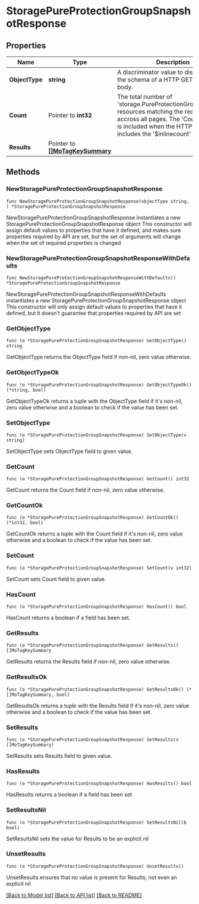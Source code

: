 # StoragePureProtectionGroupSnapshotResponse

## Properties

Name | Type | Description | Notes
------------ | ------------- | ------------- | -------------
**ObjectType** | **string** | A discriminator value to disambiguate the schema of a HTTP GET response body. | 
**Count** | Pointer to **int32** | The total number of &#39;storage.PureProtectionGroupSnapshot&#39; resources matching the request, accross all pages. The &#39;Count&#39; attribute is included when the HTTP GET request includes the &#39;$inlinecount&#39; parameter. | [optional] 
**Results** | Pointer to [**[]MoTagKeySummary**](mo.TagKeySummary.md) |  | [optional] 

## Methods

### NewStoragePureProtectionGroupSnapshotResponse

`func NewStoragePureProtectionGroupSnapshotResponse(objectType string, ) *StoragePureProtectionGroupSnapshotResponse`

NewStoragePureProtectionGroupSnapshotResponse instantiates a new StoragePureProtectionGroupSnapshotResponse object
This constructor will assign default values to properties that have it defined,
and makes sure properties required by API are set, but the set of arguments
will change when the set of required properties is changed

### NewStoragePureProtectionGroupSnapshotResponseWithDefaults

`func NewStoragePureProtectionGroupSnapshotResponseWithDefaults() *StoragePureProtectionGroupSnapshotResponse`

NewStoragePureProtectionGroupSnapshotResponseWithDefaults instantiates a new StoragePureProtectionGroupSnapshotResponse object
This constructor will only assign default values to properties that have it defined,
but it doesn't guarantee that properties required by API are set

### GetObjectType

`func (o *StoragePureProtectionGroupSnapshotResponse) GetObjectType() string`

GetObjectType returns the ObjectType field if non-nil, zero value otherwise.

### GetObjectTypeOk

`func (o *StoragePureProtectionGroupSnapshotResponse) GetObjectTypeOk() (*string, bool)`

GetObjectTypeOk returns a tuple with the ObjectType field if it's non-nil, zero value otherwise
and a boolean to check if the value has been set.

### SetObjectType

`func (o *StoragePureProtectionGroupSnapshotResponse) SetObjectType(v string)`

SetObjectType sets ObjectType field to given value.


### GetCount

`func (o *StoragePureProtectionGroupSnapshotResponse) GetCount() int32`

GetCount returns the Count field if non-nil, zero value otherwise.

### GetCountOk

`func (o *StoragePureProtectionGroupSnapshotResponse) GetCountOk() (*int32, bool)`

GetCountOk returns a tuple with the Count field if it's non-nil, zero value otherwise
and a boolean to check if the value has been set.

### SetCount

`func (o *StoragePureProtectionGroupSnapshotResponse) SetCount(v int32)`

SetCount sets Count field to given value.

### HasCount

`func (o *StoragePureProtectionGroupSnapshotResponse) HasCount() bool`

HasCount returns a boolean if a field has been set.

### GetResults

`func (o *StoragePureProtectionGroupSnapshotResponse) GetResults() []MoTagKeySummary`

GetResults returns the Results field if non-nil, zero value otherwise.

### GetResultsOk

`func (o *StoragePureProtectionGroupSnapshotResponse) GetResultsOk() (*[]MoTagKeySummary, bool)`

GetResultsOk returns a tuple with the Results field if it's non-nil, zero value otherwise
and a boolean to check if the value has been set.

### SetResults

`func (o *StoragePureProtectionGroupSnapshotResponse) SetResults(v []MoTagKeySummary)`

SetResults sets Results field to given value.

### HasResults

`func (o *StoragePureProtectionGroupSnapshotResponse) HasResults() bool`

HasResults returns a boolean if a field has been set.

### SetResultsNil

`func (o *StoragePureProtectionGroupSnapshotResponse) SetResultsNil(b bool)`

 SetResultsNil sets the value for Results to be an explicit nil

### UnsetResults
`func (o *StoragePureProtectionGroupSnapshotResponse) UnsetResults()`

UnsetResults ensures that no value is present for Results, not even an explicit nil

[[Back to Model list]](../README.md#documentation-for-models) [[Back to API list]](../README.md#documentation-for-api-endpoints) [[Back to README]](../README.md)


